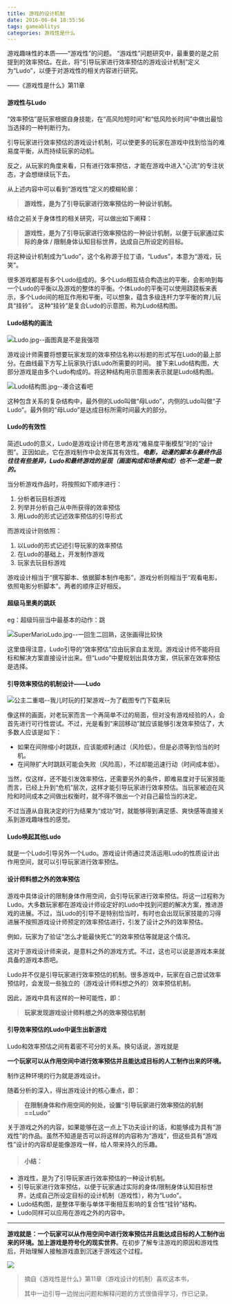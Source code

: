 ```yaml
---
title: 游戏的设计机制
date: 2016-06-04 18:55:56
tags: gameablitys
categories: 游戏性是什么
---
```


游戏趣味性的本质——“游戏性”的问题。
“游戏性”问题研究中，最重要的是之前提到的效率预估。在此，将“引导玩家进行效率预估的游戏设计机制”定义为“Ludo”，以便于对游戏性的相关内容进行研究。

——《游戏性是什么》第11章

#### 游戏性与Ludo

“效率预估”是玩家根据自身技能，在“高风险短时间”和“低风险长时间”中做出最恰当选择的一种判断行为。

引导玩家进行效率预估的游戏设计机制，可以使更多的玩家在游戏中找到恰当的难易度平衡，从而持续玩家的动机。

反之，从玩家的角度来看，只有进行效率预估，才能在游戏中进入“心流”的专注状态，才会想继续玩下去。

从上述内容中可以看到“游戏性”定义的模糊轮廓：

> **游戏性，是为了引导玩家进行效率预估的一种设计机制。**

结合之前关于身体性的相关研究，可以做出如下阐释：

> **游戏性，是为了引导玩家进行效率预估的一种设计机制，以便于玩家通过实际的身体 / 限制身体认知目标世界，达成自己所设定的目标。**

将这种设计机制成为“Ludo”，这个名称源于拉丁语，“Ludus”，本意为“游戏，玩笑”。

很多游戏都是有多个Ludo组成的。多个Ludo相互结合构造出的平衡，会影响到每一个Ludo的平衡以及游戏的整体的平衡。个体Ludo的平衡可以使用跷跷板来表示，多个Ludo间的相互作用和平衡，可以想象，蕴含多级连杆力学平衡的育儿玩具“挂铃”。
这种“挂铃”是复合Ludo的示意图，称为Ludo结构图。

#### Ludo结构的画法

![Ludo.jpg--画图真是不是我强项](http://upload-images.jianshu.io/upload_images/1171873-a4aa6bb7d7161757.jpg?imageMogr2/auto-orient/strip%7CimageView2/2/w/1240)

游戏设计师需要将想要玩家发现的效率预估名称以标题的形式写在Ludo的最上部分。在曲线最下方写上玩家执行该Ludo所需要的时间。
接下来Ludo结构图，大部分游戏是由多个Ludo构成的。将这种结构用示意图来表示就是Ludo结构图。

![Ludo结构图.jpg--凑合这看吧](http://upload-images.jianshu.io/upload_images/1171873-043d1515ceb05f25.jpg?imageMogr2/auto-orient/strip%7CimageView2/2/w/1240)

这种包含关系的复杂结构中，最外侧的Ludo叫做“母Ludo”，内侧的Ludo叫做“子Ludo”。最外侧的“母Ludo”是达成目标所需时间最大的部分。

#### Ludo的有效性

简述Ludo的意义，Ludo是游戏设计师在思考游戏“难易度平衡模型”时的“设计图”。正因如此，它在游戏制作中会发挥其有效性。***电影，动漫的脚本与最终作品往往有些差异，Ludo和最终游戏的呈现（画面构成和场景构成）也不一定是一致的。***

当分析游戏作品时，将按照如下顺序进行：

1. 分析者玩目标游戏
2. 列举并分析自己从中所获得的效率预估
3. 用Ludo的形式记述效率预估的引导形式

而游戏设计则依照：

1. 以Ludo的形式记述引导玩家的效率预估
2. 在Ludo的基础上，开发制作游戏
3. 玩家去玩目标游戏

游戏设计相当于“撰写脚本、依据脚本制作电影”，游戏分析则相当于“观看电影，依照电影分析脚本”。两者的顺序正好相反。

#### 超级马里奥的跳跃

eg：超级玛丽当中最基本的动作：跳

![SuperMarioLudo.jpg--一回生二回熟，这张画得比较快](http://upload-images.jianshu.io/upload_images/1171873-10319ee9fe5ed4af.jpg?imageMogr2/auto-orient/strip%7CimageView2/2/w/1240)

这里值得注意，Ludo引导的“效率预估”应由玩家自主发现。游戏设计师不能将目标和解决方案直接设计出来。但“Ludo”中要规划出具体方案，供玩家在效率预估是选择。

#### 引导效率预估的机制设计——Ludo

![公主二重唱--我儿时玩的打架游戏--为了截图专门下载来玩](http://upload-images.jianshu.io/upload_images/1171873-dbc6ca5ba372a566.jpg?imageMogr2/auto-orient/strip%7CimageView2/2/w/1240)

像这样的画面，对老玩家而言一个再简单不过的局面，但对没有游戏经验的人，会首先进行可行性尝试。不过，光是看到“来回移动”就应该能够引发效率预估了，大多数人应该是如下：

- 如果在间隙缩小时跳跃，应该能顺利通过（风险低）。但是必须等到恰当的时机。
- 在间隙扩大时跳跃可能会失败（风险高），不过却能迅速行动（时间成本低）。

当然，仅这样，还不能引发效率预估，还需要另外的条件，即难易度对于玩家技能而言，已经上升到“危机”层次，这样才能引导玩家进行效率预估。当玩家被迫在风险和时间成本之间做出权衡时，就不得不做出一个对自己最恰当的决定。

不过当遵从自我决定的行为结果为“成功”时，就能够得到满足感、爽快感等直接关系到游戏趣味性的感觉。

#### Ludo唤起其他Ludo

就是一个Ludo引导另外一个Ludo。游戏设计师通过灵活运用Ludo的性质设计出作用空间，就可以引导玩家进行效率预估。

#### 设计师料想之外的效率预估

游戏中具体设计的限制身体作用空间，会引导玩家进行效率预估。将这一过程称为Ludo。大多数玩家都在游戏设计师设定好的Ludo中找到问题的解决方案，推进游戏的进展。不过，当Ludo的引导不是特别恰当时，有时也会出现玩家技能的习得进展不按照游戏设计师预定的效率预估进行，引发了设计之外的效率预估。

例如，玩家为了验证“怎么才能最快死亡”的效率预估等就是这个情况。

这对于游戏设计师来说，是意料之外的游戏方式。不过，这也可以说是游戏本来就具备的游戏本质吧。

Ludo并不仅是引导玩家进行效率预估的机制。很多游戏中，玩家在自己尝试效率预估时，会发现一些独立的（游戏设计师料想之外的）效率预估机制。

因此，游戏中具有这样的一种可能性，即：

> **玩家发现游戏设计师料想之外的效率预估机制**

#### 引导效率预估的Ludo中诞生出新游戏

Ludo和效率预估之间有着密不可分的关系。换句话说，游戏就是

**一个玩家可以从作用空间中进行效率预估并且能达成目标的人工制作出来的环境。**

制作这种环境的行为就是游戏设计。

随着分析的深入，得出游戏设计的核心重点，即：

> **在限制身体和作用空间的何处，设置“引导玩家进行效率预估的机制==Ludo”**

关于游戏之外的内容，如果能够在这一点上下功夫设计的话，和能够成为具有“游戏性”的作品。虽然不知道是否可以将这样的内容称为“游戏”，但这些具有“游戏性”设计的内容却是能像游戏一样，给人带来持久的乐趣。

> #### 小结：

- 游戏性，是为了引导玩家进行效率预估的一种设计机制。
- 引导玩家进行效率预估，以便于玩家通过实际的身体/限制身体认知目标世界，达成自己所设定目标的设计机制（游戏性），称为“Ludo”。
- Ludo结构图，是整体平衡与单体平衡相互影响的复合性“挂铃”结构。
- Ludo同样可以应用在游戏之外的内容中。

------

**游戏就是：一个玩家可以从作用空间中进行效率预估并且能达成目标的人工制作出来的环境。**加上游戏是**符号化的现实世界**。在初步了解专注游戏的原因和游戏性后，开始理解人接触游戏直到沉迷于游戏这个过程。

![](http://upload-images.jianshu.io/upload_images/1171873-5ea07a77408ae2de.jpg?imageMogr2/auto-orient/strip%7CimageView2/2/w/1240)

> 摘自《游戏性是什么》第11章（游戏设计的机制）喜欢这本书，
>
> 其中一边引导一边抛出问题和解释问题的方式很值得学习，作已记录。